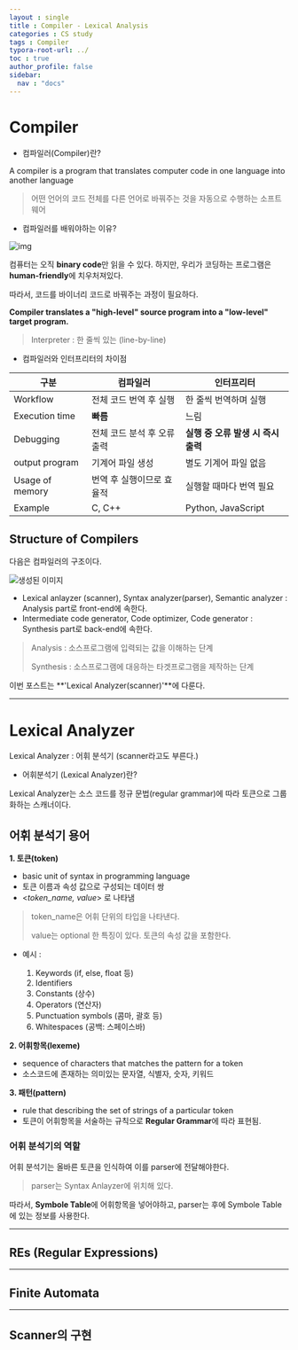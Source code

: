 ```yaml
---
layout : single
title : Compiler - Lexical Analysis
categories : CS study
tags : Compiler
typora-root-url: ../
toc : true
author_profile: false
sidebar:
  nav : "docs"
---
```


# Compiler

- 컴파일러(Compiler)란?

A compiler is a program that translates computer code in one language into another language

> 어떤 언어의 코드 전체를 다른 언어로 바꿔주는 것을 자동으로 수행하는 소프트웨어 



- 컴파일러를 배워야하는 이유? 

![img](https://blog.kakaocdn.net/dn/V5jEI/btqyBxSr8pS/YP0ZpYSWDBfryId2nlxncK/img.png)

컴퓨터는 오직 **binary code**만 읽을 수 있다. 하지만, 우리가 코딩하는 프로그램은 **human-friendly**에 치우처져있다.

따라서, 코드를 바이너리 코드로 바꿔주는 과정이 필요하다. 

**Compiler translates a "high-level" source program into a "low-level" target program.**

> Interpreter : 한 줄씩 있는 (line-by-line) 

- 컴파일러와 인터프리터의 차이점

| 구분            | 컴파일러                    | 인터프리터                         |
| --------------- | --------------------------- | ---------------------------------- |
| Workflow        | 전체 코드 번역 후 실행      | 한 줄씩 번역하며 실행              |
| Execution time  | **빠름**                    | 느림                               |
| Debugging       | 전체 코드 분석 후 오류 출력 | **실행 중 오류 발생 시 즉시 출력** |
| output program  | 기계어 파일 생성            | 별도 기계어 파일 없음              |
| Usage of memory | 번역 후 실행이므로 효율적   | 실행할 때마다 번역 필요            |
| Example         | C, C++                      | Python, JavaScript                 |



## Structure of Compilers

다음은 컴파일러의 구조이다. 

![생성된 이미지](https://sdmntprwestus.oaiusercontent.com/files/00000000-a6b0-5230-b590-7e7072f605fe/raw?se=2025-04-02T06%3A39%3A10Z&sp=r&sv=2024-08-04&sr=b&scid=21eb7a3e-7f4b-5ded-8db0-e9db2923e71b&skoid=e825dac8-9fae-4e05-9fdb-3d74e1880d5a&sktid=a48cca56-e6da-484e-a814-9c849652bcb3&skt=2025-04-02T05%3A37%3A46Z&ske=2025-04-03T05%3A37%3A46Z&sks=b&skv=2024-08-04&sig=gkbWnp/YhLGtFMsA2BrBx6vBkLFAr648Vdjni7vvBBI%3D)

- Lexical anlayzer (scanner), Syntax analyzer(parser), Semantic analyzer : Analysis part로 front-end에 속한다.
- Intermediate code generator, Code optimizer, Code generator : Synthesis part로 back-end에 속한다.

> Analysis : 소스프로그램에 입력되는 값을 이해하는 단계
>
> Synthesis : 소스프로그램에 대응하는 타겟프로그램을 제작하는 단계 



이번 포스트는 **'Lexical Analyzer(scanner)'**에 다룬다. 

---



# Lexical Analyzer

Lexical Analyzer : 어휘 분석기 (scanner라고도 부른다.)

- 어휘분석기 (Lexical Analyzer)란?

Lexical Analyzer는 소스 코드를 정규 문법(regular grammar)에 따라 토큰으로 그룹화하는 스캐너이다. 

## 어휘 분석기 용어

**1. 토큰(token)**

- basic unit of syntax in programming language
- 토큰 이름과 속성 값으로 구성되는 데이터 쌍
- <*token_name, value*> 로 나타냄

> token_name은 어휘 단위의 타입을 나타낸다.
>
> value는 optional 한 특징이 있다. 토큰의 속성 값을 포함한다. 

- 예시 : 

	1. Keywords (if, else, float 등)
	1. Identifiers
	1. Constants (상수)
	1. Operators (연산자)
	1. Punctuation symbols (콤마, 괄호 등)
	1. Whitespaces (공백: 스페이스바)



**2. 어휘항목(lexeme)**

- sequence of characters that matches the pattern for a token
- 소스코드에 존재하는 의미있는 문자열, 식별자, 숫자, 키워드 



**3. 패턴(pattern)**

- rule that describing the set of strings of a particular token
- 토큰이 어휘항목을 서술하는 규칙으로 **Regular Grammar**에 따라 표현됨. 



### 어휘 분석기의 역할



어휘 분석기는 올바른 토큰을 인식하여 이를 parser에 전달해야한다. 

> parser는 Syntax Anlayzer에 위치해 있다. 

따라서, **Symbole Table**에 어휘항목을 넣어야하고, parser는 후에 Symbole Table에 있는 정보를 사용한다. 



---

## REs (Regular Expressions)







---

## Finite Automata







---

## Scanner의 구현













